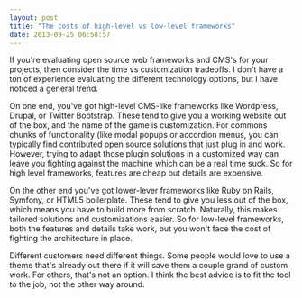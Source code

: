 ```yaml
---
layout: post
title: "The costs of high-level vs low-level frameworks"
date: 2013-09-25 06:58:57
---
```


<p class="p1">
  If you're evaluating open source web frameworks and CMS's for your projects, then consider the time vs customization tradeoffs. I don't have a ton of experience evaluating the different technology options, but I have noticed a general trend.
</p>

<p class="p1">
  On one end, you've got high-level CMS-like frameworks like Wordpress, Drupal, or Twitter Bootstrap. These tend to give you a working website out of the box, and the name of the game is customization. For commons chunks of functionality (like modal popups or accordion menus, you can typically find contributed open source solutions that just plug in and work. However, trying to adapt those plugin solutions in a customized way can leave you fighting against the machine which can be a real time suck. So for high level frameworks, features are cheap but details are expensive.
</p>

<p class="p1">
  On the other end you've got lower-lever frameworks like Ruby on Rails, Symfony, or HTML5 boilerplate. These tend to give you less out of the box, which means you have to build more from scratch. Naturally, this makes tailored solutions and customizations easier. So for low-level frameworks, both the features and details take work, but you won't face the cost of fighting the architecture in place.
</p>

<p class="p1">
  Different customers need different things. Some people would love to use a theme that's already out there if it will save them a couple grand of custom work. For others, that's not an option. I think the best advice is to fit the tool to the job, not the other way around.
</p>